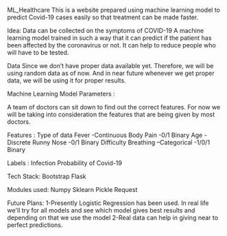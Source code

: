 ML_Healthcare
This is a website prepared using machine learning model to predict Covid-19 cases easily so that treatment can be made faster.

Idea:
Data can be collected on the symptoms of COVID-19
A machine learning model trained in such a way that it can predict if the patient has been affected by the coronavirus or not.
It can help to reduce people who will have to be tested.

Data
Since we don’t have proper data available yet. Therefore, we will be using random data as of now. And in near future whenever we get proper data, we will be using it for proper results.

Machine Learning Model Parameters :

A team of doctors can sit down to find out the correct features.
For now we will be taking into consideration the features that are being given by most doctors.

Features :                             Type of data
Fever                                  -Continuous
Body Pain	                             -0/1 Binary
Age		                                 - Discrete
Runny Nose                             -0/1 Binary
Difficulty Breathing –Categorical      -1/0/1 Binary

Labels :
Infection Probability of Covid-19

Tech Stack:
Bootstrap 
Flask 

Modules used:
Numpy
Sklearn
Pickle
Request

Future Plans:
1-Presently Logistic Regression has been used.
In real life we'll try for all models and see  which model gives best results and depending on that we use the model
2-Real data can help in giving near to perfect predictions.
